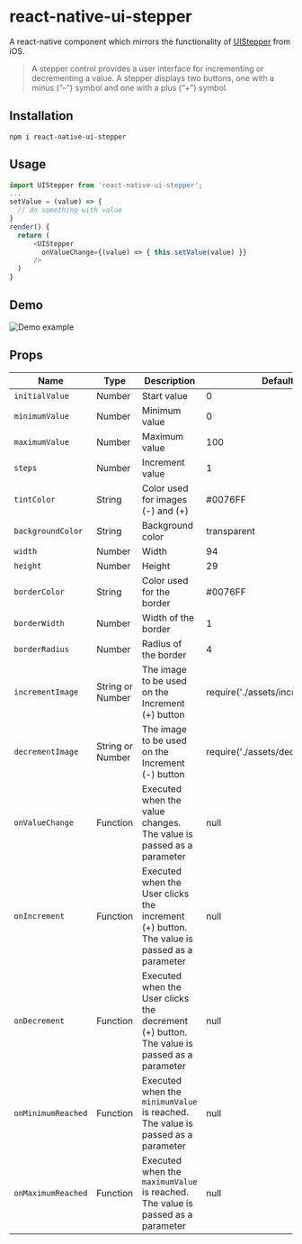 # react-native-ui-stepper

A react-native component which mirrors the functionality of [UIStepper](https://developer.apple.com/reference/uikit/uistepper) from iOS.

> A stepper control provides a user interface for incrementing or decrementing a value. A stepper displays two buttons, one with a minus (“–”) symbol and one with a plus (“+”) symbol.

## Installation
`npm i react-native-ui-stepper`

## Usage
```javascript
import UIStepper from 'react-native-ui-stepper';
...
setValue = (value) => {
  // do something with value
}
render() {
  return (
      <UIStepper
        onValueChange={(value) => { this.setValue(value) }}
      />
  )
}
```

## Demo
![Demo example](http://g.recordit.co/ipvGlYfRpa.gif "Demo example")



## Props

| Name              | Type              | Description                                                                                 | Default     |
|-------------------|-------------------|---------------------------------------------------------------------------------------------|-------------|
| `initialValue`    | Number            | Start value                                                                                 | 0           |
| `minimumValue`    | Number            | Minimum value                                                                               | 0           |
| `maximumValue`    | Number            | Maximum value                                                                               | 100         |
| `steps`           | Number            | Increment value                                                                             | 1           |
| `tintColor`       | String            | Color used for images (-) and (+)                                                           | #0076FF     |
| `backgroundColor` | String            | Background color                                                                            | transparent |
| `width`           | Number            | Width                                                                                       | 94          |
| `height`          | Number            | Height                                                                                      | 29          |
| `borderColor`     | String            | Color used for the border                                                                   | #0076FF     |
| `borderWidth`     | Number            | Width of the border                                                                         | 1           |
| `borderRadius`    | Number            | Radius of the border                                                                        | 4           |
| `incrementImage`  | String or Number  | The image to be used on the Increment (+) button                                            | require('./assets/increment.png')           |
| `decrementImage`  | String or Number  | The image to be used on the Increment (-) button                                            | require('./assets/decrement.png')           |
| `onValueChange`   | Function          | Executed when the value changes. The value is passed as a parameter                         | null        |
| `onIncrement`     | Function          | Executed when the User clicks the increment (+) button. The value is passed as a parameter  | null        |
| `onDecrement`     | Function          | Executed when the User clicks the decrement (+) button. The value is passed as a parameter  | null        |
| `onMinimumReached` | Function | Executed when the `minimumValue` is reached. The value is passed as a parameter | null |
| `onMaximumReached` | Function | Executed when the `maximumValue` is reached. The value is passed as a parameter | null |
